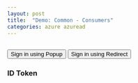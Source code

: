 ```yaml
---
layout: post
title:  "Demo: Common - Consumers"
categories: azure azuread
---
```


<script src="{{ site.url }}/assets/js/msal.js"></script>

<!-- importing app scripts | load order is important -->
<script>

// Config object to be passed to Msal on creation
const msalConfig = {
  auth: {
    clientId: "04e5f602-cbc5-43e0-b12c-aa1f069a465a",
    authority: "https://login.microsoftonline.com/consumers",
    redirectUri: "{{ site.url }}/azure/azuread/Demo-Common-Consumers.html",
  },
  cache: {
    cacheLocation: "sessionStorage", // This configures where your cache will be stored
    storeAuthStateInCookie: false, // Set this to "true" if you are having issues on IE11 or Edge
    forceRefresh: false // Set this to "true" to skip a cached token and go to the server to get a new
  }
};

// Add here scopes for id token to be used at MS Identity Platform endpoints.
const loginRequest = {
  scopes: ["openid", "profile", "email", "User.Read"],
  prompt: 'select_account'
};

</script>
<script type="text/javascript" src="{{ site.url }}/assets/js/ui.js"></script>  
<script type="text/javascript" src="{{ site.url }}/assets/js/auth.js"></script>
<script type="text/javascript" src="{{ site.url }}/assets/js/graphConfig.js"></script>
<script type="text/javascript" src="{{ site.url }}/assets/js/graph.js"></script>

<h2 id="WelcomeMessage"></h2>
<div>
  <button id="SignInPopup" onclick="signIn(this.id)">Sign in using Popup</button>
  <button id="SignInRedirect" onclick="signIn(this.id)">Sign in using Redirect</button>
  <button id="SignOut" onclick="signOut(this.id)" style="display:none">Sign out</button>
</div>


### ID Token
<pre><code id="IdToken"></code></pre>

<!-- ### Access Token
<pre><code id="AccessToken"></code></pre> -->
